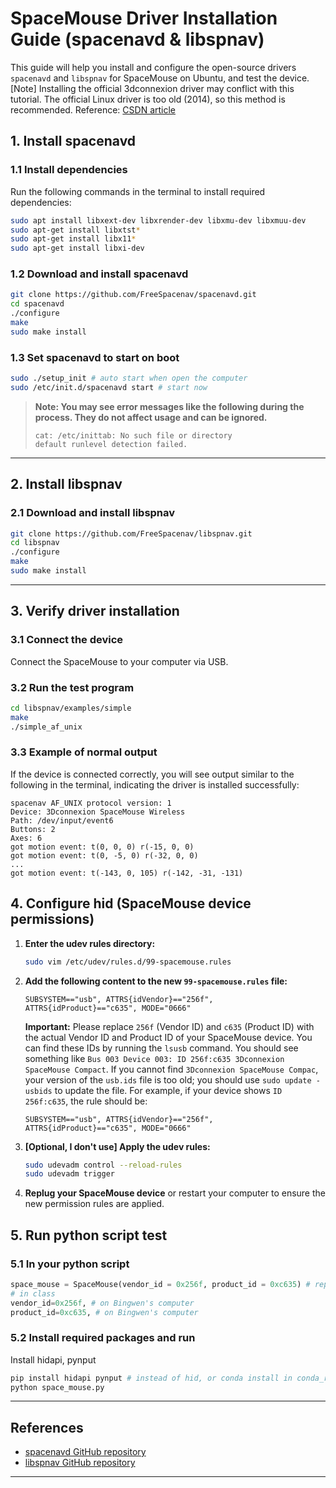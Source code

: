

# SpaceMouse Driver Installation Guide (spacenavd & libspnav)

This guide will help you install and configure the open-source drivers `spacenavd` and `libspnav` for SpaceMouse on Ubuntu, and test the device.
[Note] Installing the official 3dconnexion driver may conflict with this tutorial. The official Linux driver is too old (2014), so this method is recommended. Reference: [CSDN article](https://blog.csdn.net/qq_40081208/article/details/137675822)


## 1. Install spacenavd

### 1.1 Install dependencies

Run the following commands in the terminal to install required dependencies:

```bash
sudo apt install libxext-dev libxrender-dev libxmu-dev libxmuu-dev
sudo apt-get install libxtst*
sudo apt-get install libx11*
sudo apt-get install libxi-dev
```


### 1.2 Download and install spacenavd

```bash
git clone https://github.com/FreeSpacenav/spacenavd.git
cd spacenavd
./configure
make
sudo make install
```


### 1.3 Set spacenavd to start on boot

```bash
sudo ./setup_init # auto start when open the computer
sudo /etc/init.d/spacenavd start # start now 
```

> **Note: You may see error messages like the following during the process. They do not affect usage and can be ignored.**
>
> ```
> cat: /etc/inittab: No such file or directory
> default runlevel detection failed.
> ```

---


## 2. Install libspnav

### 2.1 Download and install libspnav

```bash
git clone https://github.com/FreeSpacenav/libspnav.git
cd libspnav
./configure
make
sudo make install
```

---


## 3. Verify driver installation

### 3.1 Connect the device

Connect the SpaceMouse to your computer via USB.

### 3.2 Run the test program

```bash
cd libspnav/examples/simple
make
./simple_af_unix
```


### 3.3 Example of normal output

If the device is connected correctly, you will see output similar to the following in the terminal, indicating the driver is installed successfully:

```
spacenav AF_UNIX protocol version: 1
Device: 3Dconnexion SpaceMouse Wireless
Path: /dev/input/event6
Buttons: 2
Axes: 6
got motion event: t(0, 0, 0) r(-15, 0, 0)
got motion event: t(0, -5, 0) r(-32, 0, 0)
...
got motion event: t(-143, 0, 105) r(-142, -31, -131)
```



## 4. Configure hid (SpaceMouse device permissions)

1.  **Enter the udev rules directory:**
    ```bash
    sudo vim /etc/udev/rules.d/99-spacemouse.rules
    ```

2.  **Add the following content to the new `99-spacemouse.rules` file:**
    ```udev
    SUBSYSTEM=="usb", ATTRS{idVendor}=="256f", ATTRS{idProduct}=="c635", MODE="0666"
    ```
    **Important:**
    Please replace `256f` (Vendor ID) and `c635` (Product ID) with the actual Vendor ID and Product ID of your SpaceMouse device. You can find these IDs by running the `lsusb` command. You should see something like `Bus 003 Device 003: ID 256f:c635 3Dconnexion SpaceMouse Compact`. If you cannot find `3Dconnexion SpaceMouse Compac`, your version of the `usb.ids` file is too old; you should use `sudo update -usbids` to update the file. For example, if your device shows `ID 256f:c635`, the rule should be:
    ```udev
    SUBSYSTEM=="usb", ATTRS{idVendor}=="256f", ATTRS{idProduct}=="c635", MODE="0666"
    ```

3.  **[Optional, I don't use] Apply the udev rules:**
    ```bash
    sudo udevadm control --reload-rules
    sudo udevadm trigger
    ```

4.  **Replug your SpaceMouse device** or restart your computer to ensure the new permission rules are applied.



## 5. Run python script test

### 5.1 In your python script
```python
space_mouse = SpaceMouse(vendor_id = 0x256f, product_id = 0xc635) # replace it with your own id.
# in class
vendor_id=0x256f, # on Bingwen's computer
product_id=0xc635, # on Bingwen's computer
```

### 5.2 Install required packages and run
Install hidapi, pynput
```bash
pip install hidapi pynput # instead of hid, or conda install in conda_ros # sudo apt install libudev0, if you can't find libudev.so.0.
python space_mouse.py
```

---


## References

- [spacenavd GitHub repository](https://github.com/FreeSpacenav/spacenavd)
- [libspnav GitHub repository](https://github.com/FreeSpacenav/libspnav)

---
